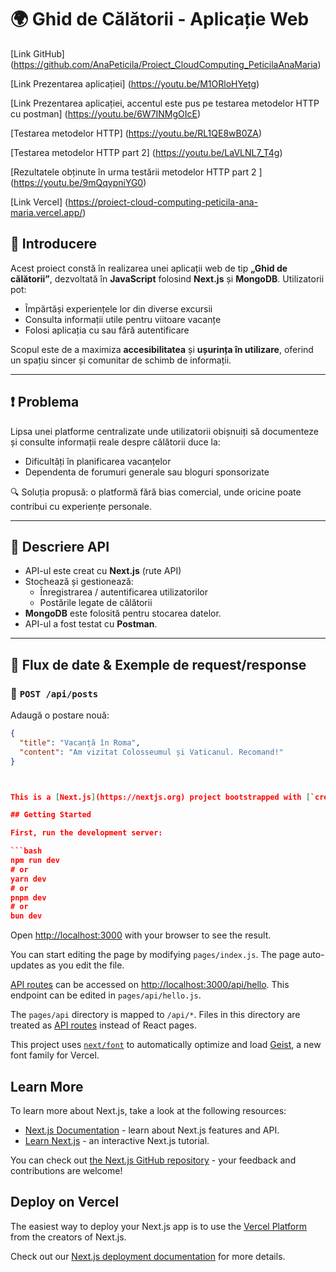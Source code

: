 # 🌍 Ghid de Călătorii - Aplicație Web
[Link GitHub] (https://github.com/AnaPeticila/Proiect_CloudComputing_PeticilaAnaMaria)

[Link Prezentarea aplicației] (https://youtu.be/M1ORloHYetg)

[Link Prezentarea aplicației, accentul este pus pe testarea metodelor HTTP cu postman] (https://youtu.be/6W7INMgOIcE)

[Testarea metodelor HTTP] (https://youtu.be/RL1QE8wB0ZA)

[Testarea metodelor HTTP part 2] (https://youtu.be/LaVLNL7_T4g)

[Rezultatele obținute în urma testării metodelor HTTP part 2 ] (https://youtu.be/9mQqypniYG0)

[Link Vercel] (https://proiect-cloud-computing-peticila-ana-maria.vercel.app/)



## 📌 Introducere
Acest proiect constă în realizarea unei aplicații web de tip **„Ghid de călătorii”**, dezvoltată în **JavaScript** folosind **Next.js** și **MongoDB**. Utilizatorii pot:
- Împărtăși experiențele lor din diverse excursii
- Consulta informații utile pentru viitoare vacanțe
- Folosi aplicația cu sau fără autentificare

Scopul este de a maximiza **accesibilitatea** și **ușurința în utilizare**, oferind un spațiu sincer și comunitar de schimb de informații.

---

## ❗ Problema
Lipsa unei platforme centralizate unde utilizatorii obișnuiți să documenteze și consulte informații reale despre călătorii duce la:
- Dificultăți în planificarea vacanțelor
- Dependenta de forumuri generale sau bloguri sponsorizate

🔍 Soluția propusă: o platformă fără bias comercial, unde oricine poate contribui cu experiențe personale.

---

## 🧠 Descriere API
- API-ul este creat cu **Next.js** (rute API)
- Stochează și gestionează:
  - Înregistrarea / autentificarea utilizatorilor
  - Postările legate de călătorii
- **MongoDB** este folosită pentru stocarea datelor.
- API-ul a fost testat cu **Postman**.

---

## 🔁 Flux de date & Exemple de request/response

### 🔸 `POST /api/posts`
Adaugă o postare nouă:
```json
{
  "title": "Vacanță în Roma",
  "content": "Am vizitat Colosseumul și Vaticanul. Recomand!"
}



This is a [Next.js](https://nextjs.org) project bootstrapped with [`create-next-app`](https://nextjs.org/docs/pages/api-reference/create-next-app).

## Getting Started

First, run the development server:

```bash
npm run dev
# or
yarn dev
# or
pnpm dev
# or
bun dev
```

Open [http://localhost:3000](http://localhost:3000) with your browser to see the result.

You can start editing the page by modifying `pages/index.js`. The page auto-updates as you edit the file.

[API routes](https://nextjs.org/docs/pages/building-your-application/routing/api-routes) can be accessed on [http://localhost:3000/api/hello](http://localhost:3000/api/hello). This endpoint can be edited in `pages/api/hello.js`.

The `pages/api` directory is mapped to `/api/*`. Files in this directory are treated as [API routes](https://nextjs.org/docs/pages/building-your-application/routing/api-routes) instead of React pages.

This project uses [`next/font`](https://nextjs.org/docs/pages/building-your-application/optimizing/fonts) to automatically optimize and load [Geist](https://vercel.com/font), a new font family for Vercel.

## Learn More

To learn more about Next.js, take a look at the following resources:

- [Next.js Documentation](https://nextjs.org/docs) - learn about Next.js features and API.
- [Learn Next.js](https://nextjs.org/learn-pages-router) - an interactive Next.js tutorial.

You can check out [the Next.js GitHub repository](https://github.com/vercel/next.js) - your feedback and contributions are welcome!

## Deploy on Vercel

The easiest way to deploy your Next.js app is to use the [Vercel Platform](https://vercel.com/new?utm_medium=default-template&filter=next.js&utm_source=create-next-app&utm_campaign=create-next-app-readme) from the creators of Next.js.

Check out our [Next.js deployment documentation](https://nextjs.org/docs/pages/building-your-application/deploying) for more details.

